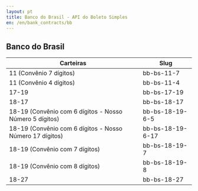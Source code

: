 ```yaml
---
layout: pt
title: Banco do Brasil - API do Boleto Simples
en: /en/bank_contracts/bb
---
```


## Banco do Brasil

| Carteiras                                                | Slug
| -------------------------------------------------------- | ------------
| 11 (Convênio 7 dígitos)                                  | bb-bs-11-7
| 11 (Convênio 4 dígitos)                                  | bb-bs-11-4
| 17-19                                                    | bb-bs-17-19
| 18-17                                                    | bb-bs-18-17
| 18-19 (Convênio com 6 dígitos - Nosso Número 5 dígitos)  | bb-bs-18-19-6-5
| 18-19 (Convênio com 6 dígitos - Nosso Número 17 dígitos) | bb-bs-18-19-6-17
| 18-19 (Convênio com 7 dígitos)                           | bb-bs-18-19-7
| 18-19 (Convênio com 8 dígitos)                           | bb-bs-18-19-8
| 18-27                                                    | bb-bs-18-27

